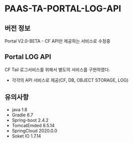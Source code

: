 # PAAS-TA-PORTAL-LOG-API
## 버전 정보
Portal V2.0-BETA - CF API만 제공하는 서비스로 수정중


## Portal LOG API
CF Tail 로그서비스를 위해서 별도의 서비스를 구현하였다.
- 각각의 API 서비스로 제공(CF, DB, OBJECT STORAGE, LOG)

## 유의사항
- java 1.8
- Gradle 6.7
- Spring-boot 2.4.2
- TomcatEmded 8.5.14
- SpringCloud 2020.0.0
- Soket IO 1.7.14
